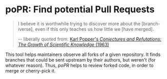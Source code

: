 # poPR: Find potential Pull Requests

> I believe it is worthwhile trying to discover more about the
> [branch-iverse], even if this only teaches us how little we
> [have merged].
>
> -- liberally quoted from: [Karl Popper's _Conjectures and Refutations: The Growth of Scientific Knowledge_ (1963)](https://en.wikiquote.org/wiki/Karl_Popper#Conjectures_and_Refutations:_The_Growth_of_Scientific_Knowledge_(1963))

This tool helps maintainers observe all forks of a given repository.
It finds branches that could be sent upstream by their authors,
but weren't (for whatever reason).
Thus, _poPR_ helps to review forked code, in order to merge or cherry-pick it.
